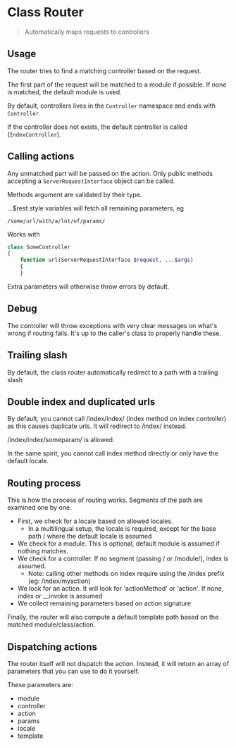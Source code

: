 # Class Router

> Automatically maps requests to controllers

## Usage

The router tries to find a matching controller based on the request.

The first part of the request will be matched to a module if possible. If none is matched,
the default module is used.

By default, controllers lives in the `Controller` namespace and ends with `Controller`.

If the controller does not exists, the default controller is called (`IndexController`).

## Calling actions

Any unmatched part will be passed on the action. Only public methods accepting a `ServerRequestInterface` object can be called.

Methods argument are validated by their type.

...$rest style variables will fetch all remaining parameters, eg

    /some/url/with/a/lot/of/params/

Works with

```php
class SomeController
{
    function url(ServerRequestInterface $request, ...$args)
    {
    }
```

Extra parameters will otherwise throw errors by default.

## Debug

The controller will throw exceptions with very clear messages on what's wrong if routing fails. It's
up to the caller's class to properly handle these.

## Trailing slash

By default, the class router automatically redirect to a path with a trailing slash

## Double index and duplicated urls

By default, you cannot call /index/index/ (index method on index controller) as this causes duplicate urls.
It will redirect to /index/ instead.

/index/index/someparam/ is allowed.

In the same spirit, you cannot call index method directly or only have the default locale.

## Routing process

This is how the process of routing works. Segments of the path are examined one by one.

-   First, we check for a locale based on allowed locales.
    -   In a multilingual setup, the locale is required, except for the base path / where the default locale is assumed
-   We check for a module. This is optional, default module is assumed if nothing matches.
-   We check for a controller. If no segment (passing / or /module/), index is assumed.
    -   Note: calling other methods on index require using the /index prefix (eg: /index/myaction)
-   We look for an action. It will look for 'actionMethod' or 'action'. If none, index or \_\_invoke is assumed
-   We collect remaining parameters based on action signature

Finally, the router will also compute a default template path based on the matched module/class/action.

## Dispatching actions

The router itself will not dispatch the action. Instead, it will return an array of parameters
that you can use to do it yourself.

These parameters are:

-   module
-   controller
-   action
-   params
-   locale
-   template
